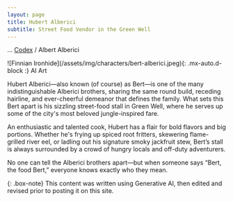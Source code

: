 ```yaml
---
layout: page
title: Hubert Alberici
subtitle: Street Food Vendor in the Green Well
---
```

<span class="breadcrumbs" markdown="1">... [Codex](/codex) / Albert Alberici</span>
<div class="position-placeholder" markdown="1">
![Finnian Ironhide](/assets/img/characters/bert-alberici.jpeg){: .mx-auto.d-block :}
<span class="ai-img">AI Art</span>
</div>

Hubert Alberici—also known (of course) as Bert—is one of the many indistinguishable Alberici brothers, sharing the same round build, receding hairline, and ever-cheerful demeanor that defines the family. What sets this Bert apart is his sizzling street-food stall in Green Well, where he serves up some of the city's most beloved jungle-inspired fare.

An enthusiastic and talented cook, Hubert has a flair for bold flavors and big portions. Whether he's frying up spiced root fritters, skewering flame-grilled river eel, or ladling out his signature smoky jackfruit stew, Bert’s stall is always surrounded by a crowd of hungry locals and off-duty adventurers.

No one can tell the Alberici brothers apart—but when someone says “Bert, the food Bert,” everyone knows exactly who they mean.

{: .box-note}
This content was written using Generative AI, then edited and revised prior to posting it on this site.